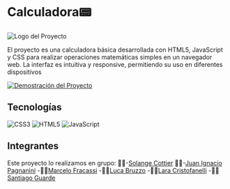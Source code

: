 # Calculadora📟

![Logo del Proyecto](https://st2.depositphotos.com/1552219/9330/i/450/depositphotos_93303606-stock-photo-calculator-options-counter.jpg)

El proyecto es una calculadora básica desarrollada con HTML5, JavaScript y CSS para realizar operaciones matemáticas simples en un navegador web. La interfaz es intuitiva y responsive, permitiendo su uso en diferentes dispositivos

[![Demostración del Proyecto](ruta/a/miniatura.jpg)](enlace/al/video)

## Tecnologías

![CSS3](https://img.shields.io/badge/css3-%231572B6.svg?style=for-the-badge&logo=css3&logoColor=white) ![HTML5](https://img.shields.io/badge/html5-%23E34F26.svg?style=for-the-badge&logo=html5&logoColor=white) ![JavaScript](https://img.shields.io/badge/javascript-%23323330.svg?style=for-the-badge&logo=javascript&logoColor=%23F7DF1E)

## Integrantes 

Este proyecto lo realizamos en grupo:
👩‍💻-[Solange Cottier](https://github.com/cottier55)
👨‍💻-[Juan Ignacio Pagnanini](https://github.com/juanipagnanini)
-👨‍💻[Marcelo Fracassi](https://github.com/MarceloFracassi)
-👨‍💻[Luca Bruzzo](https://github.com/BruzzoLuca)
-👩‍💻[Lara Cristofanelli](https://github.com/Lara-Sofia)
-👨‍💻[Santiago Guarde](https://github.com/SantiagoGuarde)

